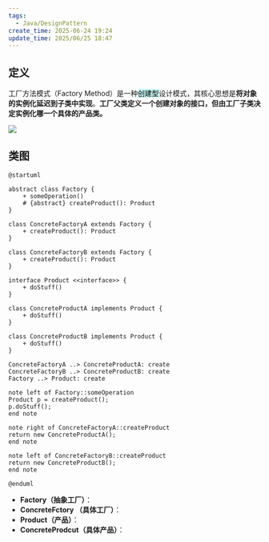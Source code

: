 ```yaml
---
tags:
  - Java/DesignPattern
create_time: 2025-06-24 19:24
update_time: 2025/06/25 18:47
---
```


## 定义

工厂方法模式（Factory Method）是一种<mark style="background: #ABF7F7A6;">创建型</mark>设计模式，其核心思想是**将对象的实例化延迟到子类中实现**。**工厂父类定义一个创建对象的接口，但由工厂子类决定实例化哪一个具体的产品类。**

![](https://img.xiaorang.fun/202506251258762.png)

## 类图

```plantuml
@startuml

abstract class Factory {
	+ someOperation()
	# {abstract} createProduct(): Product
}

class ConcreteFactoryA extends Factory {
	+ createProduct(): Product
}

class ConcreteFactoryB extends Factory {
	+ createProduct(): Product
}

interface Product <<interface>> {
	+ doStuff()
}

class ConcreteProductA implements Product {
	+ doStuff()
}

class ConcreteProductB implements Product {
	+ doStuff()
}

ConcreteFactoryA ..> ConcreteProductA: create
ConcreteFactoryB ..> ConcreteProductB: create
Factory ..> Product: create

note left of Factory::someOperation
Product p = createProduct();
p.doStuff();
end note

note right of ConcreteFactoryA::createProduct
return new ConcreteProductA();
end note

note left of ConcreteFactoryB::createProduct
return new ConcreteProductB();
end note

@enduml
```

- **Factory（抽象工厂）**：
- **ConcreteFctory （具体工厂）**：
- **Product（产品）**：
- **ConcreteProdcut（具体产品）**：
